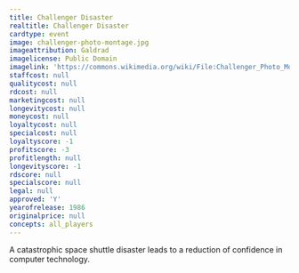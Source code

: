 ```yaml
---
title: Challenger Disaster
realtitle: Challenger Disaster
cardtype: event
image: challenger-photo-montage.jpg
imageattribution: Galdrad
imagelicense: Public Domain
imagelink: 'https://commons.wikimedia.org/wiki/File:Challenger_Photo_Montage.jpg'
staffcost: null
qualitycost: null
rdcost: null
marketingcost: null
longevitycost: null
moneycost: null
loyaltycost: null
specialcost: null
loyaltyscore: -1
profitscore: -3
profitlength: null
longevityscore: -1
rdscore: null
specialscore: null
legal: null
approved: 'Y'
yearofrelease: 1986
originalprice: null
concepts: all_players
---
```


A catastrophic space shuttle disaster leads to a reduction of confidence in computer technology.
